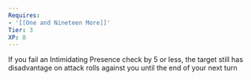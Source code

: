 ```yaml
---
Requires:
- '[[One and Nineteen More]]'
Tier: 3
XP: 8
---
```


If you fail an Intimidating Presence check by 5 or less, the target still has disadvantage on attack rolls against you until the end of your next turn